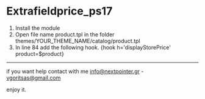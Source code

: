 # Extrafieldprice_ps17

1. Install the module
2. Open file name product.tpl in the folder themes/YOUR_THEME_NAME/catalog/product.tpl
3. In line 84 add the following hook.
{hook h='displayStorePrice' product=$product}



---
if you want help contact with me 
info@nextpointer.gr - vgoritsas@gmail.com


enjoy it.
